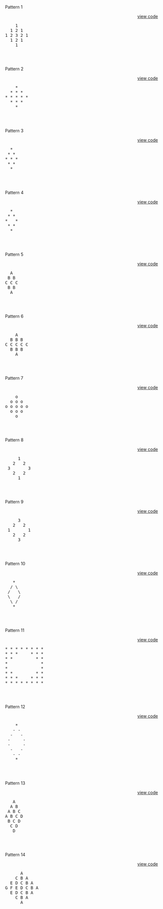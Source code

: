 Pattern 1<p align = right>[view code](https://github.com/RishabhSinghal04/C_Solved_Problems/blob/master/03%20Iteration%20Through%20Loops/Rhombus%20Patterns/Pattern_1.c)</p>
<pre>
    1
  1 2 1
1 2 3 2 1
  1 2 1
    1
</pre><br></br>

Pattern 2<p align = right>[view code](https://github.com/RishabhSinghal04/C_Solved_Problems/blob/master/03%20Iteration%20Through%20Loops/Rhombus%20Patterns/Pattern_2.c)</p>
<pre>
    *
  * * *
* * * * *
  * * *
    *
</pre><br></br>

Pattern 3<p align = right>[view code](https://github.com/RishabhSinghal04/C_Solved_Problems/blob/master/03%20Iteration%20Through%20Loops/Rhombus%20Patterns/Pattern_3.c)</p>
<pre>
  *
 * *
* * *
 * *
  *
</pre><br></br>

Pattern 4<p align = right>[view code](https://github.com/RishabhSinghal04/C_Solved_Problems/blob/master/03%20Iteration%20Through%20Loops/Rhombus%20Patterns/Pattern_4.c)</p>
<pre>
  *
 * *
*   *
 * *
  *
</pre><br></br>

Pattern 5<p align = right>[view code](https://github.com/RishabhSinghal04/C_Solved_Problems/blob/master/03%20Iteration%20Through%20Loops/Rhombus%20Patterns/Pattern_5.c)</p>
<pre>
  A
 B B
C C C
 B B
  A
</pre><br></br>

Pattern 6<p align = right>[view code](https://github.com/RishabhSinghal04/C_Solved_Problems/blob/master/03%20Iteration%20Through%20Loops/Rhombus%20Patterns/Pattern_6.c)</p>
<pre>
    A
  B B B
C C C C C
  B B B
    A
</pre><br></br>

Pattern 7<p align = right>[view code](https://github.com/RishabhSinghal04/C_Solved_Problems/blob/master/03%20Iteration%20Through%20Loops/Rhombus%20Patterns/Pattern_7.c)</p>
<pre>
    o
  o o o
o o o o o
  o o o
    o
</pre><br></br>

Pattern 8<p align = right>[view code](https://github.com/RishabhSinghal04/C_Solved_Problems/blob/master/03%20Iteration%20Through%20Loops/Rhombus%20Patterns/Pattern_8.c)</p>
<pre>
     1
   2   2
 3       3
   2   2
     1
</pre><br></br>

Pattern 9<p align = right>[view code](https://github.com/RishabhSinghal04/C_Solved_Problems/blob/master/03%20Iteration%20Through%20Loops/Rhombus%20Patterns/Pattern_9.c)</p>
<pre>
     3
   2   2
 1       1
   2   2
     3
</pre><br></br>

Pattern 10<p align = right>[view code](https://github.com/RishabhSinghal04/C_Solved_Problems/blob/master/03%20Iteration%20Through%20Loops/Rhombus%20Patterns/Pattern_10.c)</p>
<pre>
   *
  / \
 /   \
 \   /
  \ /
   *
</pre><br></br>

Pattern 11<p align = right>[view code](https://github.com/RishabhSinghal04/C_Solved_Problems/blob/master/03%20Iteration%20Through%20Loops/Rhombus%20Patterns/Pattern_11.c)</p>
<pre>
* * * * * * * *
* * *     * * *
* *         * *
*             *
*             *
* *         * *
* * *     * * *
* * * * * * * *
</pre><br></br>

Pattern 12<p align = right>[view code](https://github.com/RishabhSinghal04/C_Solved_Problems/blob/master/03%20Iteration%20Through%20Loops/Rhombus%20Patterns/Pattern_12.c)</p>
<pre>
    *
   - -
  -   -
 -     -
 -     -
  -   -
   - -
    *
</pre><br></br>

Pattern 13<p align = right>[view code](https://github.com/RishabhSinghal04/C_Solved_Problems/blob/master/03%20Iteration%20Through%20Loops/Rhombus%20Patterns/Pattern_13.c)</p>
<pre>
   A
  A B
 A B C
A B C D
 B C D
  C D
   D
</pre><br></br>

Pattern 14<p align = right>[view code](https://github.com/RishabhSinghal04/C_Solved_Problems/blob/master/03%20Iteration%20Through%20Loops/Rhombus%20Patterns/Pattern_14.c)</p>
<pre>
      A
    C B A
  E D C B A
G F E D C B A
  E D C B A
    C B A
      A
</pre><br></br>
